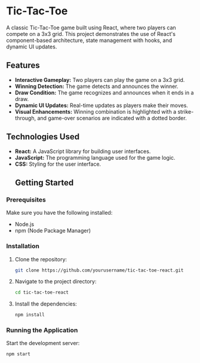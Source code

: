 # Tic-Tac-Toe
A classic Tic-Tac-Toe game built using React, where two players can compete on a 3x3 grid. This project demonstrates the use of React's component-based architecture, state management with hooks, and dynamic UI updates.

## Features

- **Interactive Gameplay:** Two players can play the game on a 3x3 grid.
- **Winning Detection:** The game detects and announces the winner.
- **Draw Condition:** The game recognizes and announces when it ends in a draw.
- **Dynamic UI Updates:** Real-time updates as players make their moves.
- **Visual Enhancements:** Winning combination is highlighted with a strike-through, and game-over scenarios are indicated with a dotted border.

## Technologies Used

- **React:** A JavaScript library for building user interfaces.
- **JavaScript:** The programming language used for the game logic.
- **CSS:** Styling for the user interface.
  ## Getting Started

### Prerequisites

Make sure you have the following installed:

- Node.js
- npm (Node Package Manager)

### Installation

1. Clone the repository:

    ```bash
    git clone https://github.com/yourusername/tic-tac-toe-react.git
    ```

2. Navigate to the project directory:

    ```bash
    cd tic-tac-toe-react
    ```

3. Install the dependencies:

    ```bash
    npm install
    ```

### Running the Application

Start the development server:

```bash
npm start

